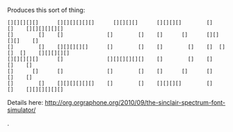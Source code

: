 Produces this sort of thing:

    [][][][][]      [][][][][][]      [][][][]      [][][][]        []        []    [][][][][][]  
    []        []    []              []        []    []      []      [][]    [][]    []            
    []        []    [][][][][]      []        []    []        []    []  [][]  []    [][][][][]    
    [][][][][]      []              [][][][][][]    []        []    []        []    []            
    []      []      []              []        []    []      []      []        []    []            
    []        []    [][][][][][]    []        []    [][][][]        []        []    [][][][][][]  
                                                                
Details here: http://org.orgraphone.org/2010/09/the-sinclair-spectrum-font-simulator/
                                                                                                
.
